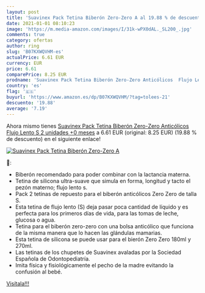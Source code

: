 ```yaml
---
layout: post
title: 'Suavinex Pack Tetina Biberón Zero-Zero A al 19.88 % de descuento'
date: 2021-01-01 08:10:23
image: 'https://m.media-amazon.com/images/I/31k-wPX0dAL._SL200_.jpg'
comments: true
category: ofertas
author: ring
slug: 'B07KXWQVHM-es'
actualPrice: 6.61 EUR
currency: EUR
price: 6.61
comparePrice: 8.25 EUR
prodname: 'Suavinex Pack Tetina Biberón Zero-Zero Anticólicos  Flujo Lento  S   2 unidades  +0 meses'
country: 'es'
flag: '🇪🇸'
buyurl: 'https://www.amazon.es/dp/B07KXWQVHM/?tag=tolees-21'
descuento: '19.88'
average: '7.19'
---
```


Ahora mismo tienes [Suavinex Pack Tetina Biberón Zero-Zero Anticólicos  Flujo Lento  S   2 unidades  +0 meses](https://www.amazon.es/dp/B07KXWQVHM/?tag=tolees-21) a 6.61 EUR (original: 8.25 EUR) (19.88 %  de descuento) en el siguiente enlace!

[![Suavinex Pack Tetina Biberón Zero-Zero A](https://m.media-amazon.com/images/I/31k-wPX0dAL._SL200_.jpg)](https://www.amazon.es/dp/B07KXWQVHM/?tag=tolees-21)

🔎:

- Biberón recomendado para poder combinar con la lactancia materna.
- Tetina de silicona ultra-suave que simula en forma, longitud y tacto el pezón materno; flujo lento s.
- Pack 2 tetinas de repuesto para el biberón anticólicos Zero Zero de talla S.
- Esta tetina de flujo lento (S) deja pasar poca cantidad de líquido y es perfecta para los primeros días de vida, para las tomas de leche, glucosa o agua.
- Tetina para el biberón zero-zero con una bolsa anticólico que funciona de la misma manera que lo hacen las glándulas mamarias.
- Esta tetina de silicona se puede usar para el bierón Zero Zero 180ml y 270ml.
- Las tetinas de los chupetes de Suavinex avaladas por la Sociedad Española de Odontopediatría.
- Imita física y fisiológicamente el pecho de la madre evitando la confusión al bebé.

[Visítala!!!](https://www.amazon.es/dp/B07KXWQVHM/?tag=tolees-21)
